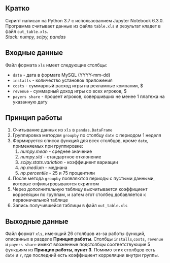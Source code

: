 ## Кратко
Скрипт написан на Python 3.7 с использованием Jupyter Notebook 6.3.0. 
Программа считывает данные из файла `table.xls` и результат кладет в 
файл `out_table.xls`.<br>
*Stack: numpy, scipy, pandas*

## Входные данные
Файл формата `xls` имеет следующие столбцы:<br>
* `date` - дата в формате MySQL (YYYY-mm-dd)
* `installs` - количество установок приложения
* `costs` - суммарный расход игры на рекламные компании, $
* `revenue` - суммарный доход игры со всех игроков, $
* `payers share` - процент игроков, совершивших не менее 1 платежа
на указанную дату

## Принцип работы
1. Считывание данных из `xls` в `pandas.DataFrame`
2. Группировка методом `groupby` по столбцу `date` с периодом 1 неделя
3. Формируется список функций для всех столбцов, кроме `date`, применяемых при группировке:
    1. *numpy.mean* - среднее значение
    2. *numpy.std* - стандартное отклонение
    3. *scipy.stats.variation* - коэффициент вариации
    4. *np.medium* - медиана
    5. *np.percentile* - 25 и 75 процентили
4. После метода `groupby` появляются периоды с пустыми данными, которые отфильтровываются скриптом
5. Через дополнительную таблицу высчитывается коэффициент корреляции по группам, 
и затем этот столбец добавляется к первоначальной таблице
6. Запись получившейся таблицы в файл `out_table.xls`


## Выходные данные
Файл формат `xls`, имеющий 26 столбцов из-за работы функций, 
описанных в разделе **Принцип работы**. Столбцы `installs`,`costs`,
`revenue` и `payers share` имеют вложенные подстолбцы соответствующие 
5 функциям из **Принцип работы, пункт 3**. Помимо этих столбцов есть `date` 
и `r`, где последний есть коэффициент корреляции внутри группы.
